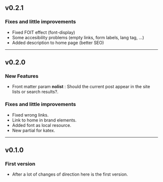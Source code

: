 ## v0.2.1
### Fixes and little improvements
 * Fixed FOIT effect (font-display)
 * Some accesibility problems (empty links, form labels, lang tag, ...)
 * Added description to home page (better SEO)
 --- 
## v0.2.0
### New Features
 * Front matter param **nolist** : Should the current post appear in the site lists or search results?.
### Fixes and little improvements
 * Fixed wrong links.
 * Link to home in brand elements.
 * Added font as local resource.
 * New partial for katex.
---
## v0.1.0
### First version
* After a lot of changes of direction here is the first version.